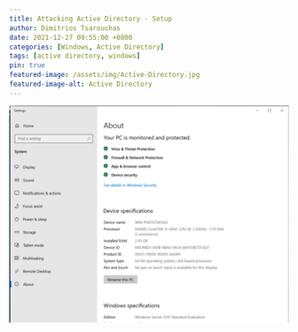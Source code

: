 ```yaml
---
title: Attacking Active Directory - Setup 
author: Dimitrios Tsarouchas
date: 2021-12-27 09:55:00 +0800
categories: [Windows, Active Directory]
tags: [active directory, windows]
pin: true
featured-image: /assets/img/Active-Directory.jpg
featured-image-alt: Active Directory 
---
```


![Change_AD_Name](/assets/img/ADSetup/1.Change_AD_Name.png)